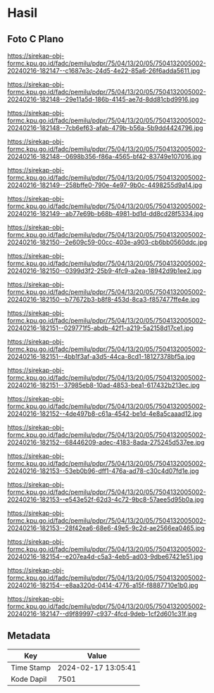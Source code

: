 # Hasil

## Foto C Plano

https://sirekap-obj-formc.kpu.go.id/fadc/pemilu/pdpr/75/04/13/20/05/7504132005002-20240216-182147--c1687e3c-24d5-4e22-85a6-26f6adda5611.jpg

https://sirekap-obj-formc.kpu.go.id/fadc/pemilu/pdpr/75/04/13/20/05/7504132005002-20240216-182148--29e11a5d-186b-4145-ae7d-8dd81cbd9916.jpg

https://sirekap-obj-formc.kpu.go.id/fadc/pemilu/pdpr/75/04/13/20/05/7504132005002-20240216-182148--7cb6ef63-afab-479b-b56a-5b9dd4424796.jpg

https://sirekap-obj-formc.kpu.go.id/fadc/pemilu/pdpr/75/04/13/20/05/7504132005002-20240216-182148--0698b356-f86a-4565-bf42-83749e107016.jpg

https://sirekap-obj-formc.kpu.go.id/fadc/pemilu/pdpr/75/04/13/20/05/7504132005002-20240216-182149--258bffe0-790e-4e97-9b0c-4498255d9a14.jpg

https://sirekap-obj-formc.kpu.go.id/fadc/pemilu/pdpr/75/04/13/20/05/7504132005002-20240216-182149--ab77e69b-b68b-4981-bd1d-dd8cd28f5334.jpg

https://sirekap-obj-formc.kpu.go.id/fadc/pemilu/pdpr/75/04/13/20/05/7504132005002-20240216-182150--2e609c59-00cc-403e-a903-cb6bb0560ddc.jpg

https://sirekap-obj-formc.kpu.go.id/fadc/pemilu/pdpr/75/04/13/20/05/7504132005002-20240216-182150--0399d3f2-25b9-4fc9-a2ea-18942d9b1ee2.jpg

https://sirekap-obj-formc.kpu.go.id/fadc/pemilu/pdpr/75/04/13/20/05/7504132005002-20240216-182150--b77672b3-b8f8-453d-8ca3-f857477ffe4e.jpg

https://sirekap-obj-formc.kpu.go.id/fadc/pemilu/pdpr/75/04/13/20/05/7504132005002-20240216-182151--029771f5-abdb-42f1-a219-5a2158d17ce1.jpg

https://sirekap-obj-formc.kpu.go.id/fadc/pemilu/pdpr/75/04/13/20/05/7504132005002-20240216-182151--4bb1f3af-a3d5-44ca-8cd1-18127378bf5a.jpg

https://sirekap-obj-formc.kpu.go.id/fadc/pemilu/pdpr/75/04/13/20/05/7504132005002-20240216-182151--37985eb8-10ad-4853-bea1-617432b213ec.jpg

https://sirekap-obj-formc.kpu.go.id/fadc/pemilu/pdpr/75/04/13/20/05/7504132005002-20240216-182152--4de497b8-c61a-4542-be1d-4e8a5caaad12.jpg

https://sirekap-obj-formc.kpu.go.id/fadc/pemilu/pdpr/75/04/13/20/05/7504132005002-20240216-182152--68446209-adec-4183-8ada-275245d537ee.jpg

https://sirekap-obj-formc.kpu.go.id/fadc/pemilu/pdpr/75/04/13/20/05/7504132005002-20240216-182153--53eb0b96-dff1-476a-ad78-c30c4d07fd1e.jpg

https://sirekap-obj-formc.kpu.go.id/fadc/pemilu/pdpr/75/04/13/20/05/7504132005002-20240216-182153--e543e52f-62d3-4c72-9bc8-57aee5d95b0a.jpg

https://sirekap-obj-formc.kpu.go.id/fadc/pemilu/pdpr/75/04/13/20/05/7504132005002-20240216-182153--28f42ea6-68e6-49e5-9c2d-ae2566ea0465.jpg

https://sirekap-obj-formc.kpu.go.id/fadc/pemilu/pdpr/75/04/13/20/05/7504132005002-20240216-182154--e207ea4d-c5a3-4eb5-ad03-9dbe67421e51.jpg

https://sirekap-obj-formc.kpu.go.id/fadc/pemilu/pdpr/75/04/13/20/05/7504132005002-20240216-182154--e8aa320d-0414-4776-a15f-f8887710e1b0.jpg

https://sirekap-obj-formc.kpu.go.id/fadc/pemilu/pdpr/75/04/13/20/05/7504132005002-20240216-182147--d9f89997-c937-4fcd-9deb-1cf2d601c31f.jpg


## Metadata

| Key        | Value               |
| ---------- | ------------------- |
| Time Stamp | 2024-02-17 13:05:41 |
| Kode Dapil | 7501                |



